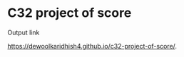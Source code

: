 # C32 project of score


Output link 




https://dewoolkaridhish4.github.io/c32-project-of-score/.
